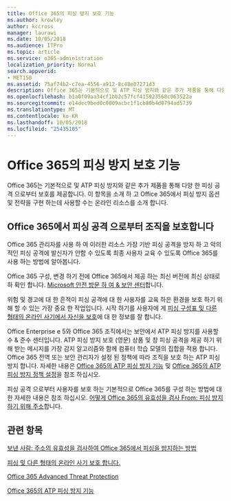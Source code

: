 ```yaml
---
title: Office 365의 피싱 방지 보호 기능
ms.author: krowley
author: kccross
manager: laurawi
ms.date: 10/05/2018
ms.audience: ITPro
ms.topic: article
ms.service: o365-administration
localization_priority: Normal
search.appverid:
- MET150
ms.assetid: 75af74b2-c7ea-4556-a912-8c48e07271d3
description: Office 365는 기본적으로 및 ATP 피싱 방지와 같은 추가 제품을 통해 다양 한 피싱 공격 으로부터 보호를 제공합니다. 이 항목을 소개 하 고 Office 365에서 피싱 방지 옵션 및 전략을 구현 하는데 사용할 수는 온라인 리소스를 소개 합니다.
ms.openlocfilehash: b1a0f09aa34cf1bb2c57fcf415923568c063522a
ms.sourcegitcommit: e14dec9bed0c0009acbc1f1cb80b4d0794ad5739
ms.translationtype: MT
ms.contentlocale: ko-KR
ms.lasthandoff: 10/05/2018
ms.locfileid: "25435105"
---
```

# <a name="anti-phishing-protection-in-office-365"></a>Office 365의 피싱 방지 보호 기능

Office 365는 기본적으로 및 ATP 피싱 방지와 같은 추가 제품을 통해 다양 한 피싱 공격 으로부터 보호를 제공합니다. 이 항목을 소개 하 고 Office 365에서 피싱 방지 옵션 및 전략을 구현 하는데 사용할 수는 온라인 리소스를 소개 합니다.
  
## <a name="protect-your-organization-against-phishing-attacks-in-office-365"></a>Office 365에서 피싱 공격 으로부터 조직을 보호합니다

Office 365 관리자를 사용 하 여 이러한 리소스 가장 기반 피싱 공격을 방지 하 고 악의적인 피싱 공격에 발신자가 안함 수 있도록 최종 사용자 교육 수 있도록 Office 365를 사용 하는 방법에 알아봅니다.
  
Office 365 구성, 변경 하기 전에 Office 365에서 제공 하는 최신 버전에 최신 상태로 하 확인 합니다. [Microsoft 안전 방문 하 여 &amp; 보안 센터](https://www.microsoft.com/security/default.aspx)합니다.
  
위험 및 경고에 대 한 흔적이 피싱 공격에 대 한 사용자를 교육 하은 환경을 보호 하기 위해 할 수 있는 가장 중요 한 작업입니다. 시작 하기를 사용자에 게 [피싱 구성표 및 다른 형태의 온라인 사기에서 자신을 보호](https://support.office.com/article/f84750b4-2f2c-46c3-89f6-e65f7f8c3546)에 대 한 정보를 잘 합니다.
  
Office Enterprise e 5와 Office 365 조직에서는 보안에서 ATP 피싱 방지를 사용할 수 &amp; 준수 센터입니다. ATP 피싱 방지 보호 (영문) 상품 및 창 피싱 공격을 제공 하기 위해 받는 메시지를 가장 감지 알고리즘와 함께 컴퓨터 학습 모델의 집합을 적용 합니다. Office 365 전역 또는 보안 관리자가 설정 된 정책에 따라 조직을 보호 하는 ATP 피싱 방지 합니다. 자세한 내용은 [Office 365의 ATP 피싱 방지 기능](atp-anti-phishing.md) 및 [Office 365의 ATP 피싱 방지 정책 설정](set-up-atp-anti-phishing-policies.md)을 참조 하십시오.
  
피싱 공격 으로부터 사용자를 보호 하는 기본적으로 Office 365를 구성 하는 방법에 대 한 자세한 내용은 참조 하십시오. [어떻게 Office 365의 유효성을 검사 From: 피싱 방지 하기 위해 주소](how-office-365-validates-the-from-address.md)합니다.
  
## <a name="related-topics"></a>관련 항목

[보낸 사람: 주소의 유효성을 검사하여 Office 365에서 피싱을 방지하는 방법](how-office-365-validates-the-from-address.md)
  
[피싱 및 다른 형태의 온라인 사기 보호 합니다.](https://support.office.com/article/f84750b4-2f2c-46c3-89f6-e65f7f8c3546)
  
[Office 365 Advanced Threat Protection](office-365-atp.md)
  
[Office 365의 ATP 피싱 방지 기능](atp-anti-phishing.md)
  

